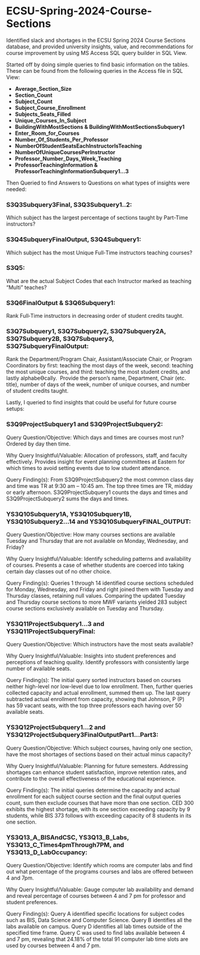 # ECSU-Spring-2024-Course-Sections
Identified slack and shortages in the ECSU Spring 2024 Course Sections database, and provided university insights, value, and recommendations for course improvement by using MS Access SQL query builder in SQL View.

Started off by doing simple queries to find basic information on the tables. These can be found from the following queries in the Access file in SQL View:

- **Average_Section_Size**  
- **Section_Count**  
- **Subject_Count**  
- **Subject_Course_Enrollment**  
- **Subjects_Seats_Filled**  
- **Unique_Courses_In_Subject**  
- **BuildingWithMostSections & BuildingWithMostSectionsSubquery1**  
- **Enter_Room_for_Courses**  
- **Number_Of_Students_Per_Professor**  
- **NumberOfStudentSeatsEachInstructorIsTeaching**  
- **NumberOfUniqueCoursesPerInstructor**  
- **Professor_Number_Days_Week_Teaching**  
- **ProfessorTeachingInformation & ProfessorTeachingInformationSubquery1...3** 


Then Queried to find Answers to Questions on what types of insights were needed: 

### S3Q3Subquery3Final, S3Q3Subquery1..2: 
Which subject has the largest percentage of sections taught by Part-Time instructors?

### S3Q4SubqueryFinalOutput, S3Q4Subquery1: 
Which subject has the most Unique Full‐Time instructors teaching courses?

### S3Q5: 
What are the actual Subject Codes that each Instructor marked as teaching “Multi” teaches?

### S3Q6FinalOutput & S3Q6Subquery1: 
Rank Full‐Time instructors in decreasing order of student credits taught.

### S3Q7Subquery1, S3Q7Subquery2, S3Q7Subquery2A, S3Q7Subquery2B, S3Q7Subquery3, S3Q7SubqueryFinalOutput: 
Rank the Department/Program Chair, Assistant/Associate Chair, or
Program Coordinators by first: teaching the most days of the week, second:
teaching the most unique courses, and third: teaching the most student credits,
and lastly alphabeƟcally.  Provide the person’s name, Department, Chair (etc.
title), number of days of the week, number of unique courses, and number of
student credits taught.



Lastly, I queried to find insights that could be useful for future course setups: 

### S3Q9ProjectSubquery1 and S3Q9ProjectSubquery2:

Query Question/Objective: Which days and times are courses most run? Ordered by day then 
time. 

Why Query Insightful/Valuable: Allocation of professors, staff, and faculty effectively. Provides 
insight for event planning committees at Eastern for which times to avoid setting events due to low 
student attendance. 

Query Finding(s): From S3Q9ProjectSubquery2 the most common class day and time was TR at 
9:30 am – 10:45 am. The top three times are TR, midday or early afternoon. S3Q9ProjectSubquery1
counts the days and times and S3Q9ProjectSubquery2 sums the days and times.


### YS3Q10Subquery1A, YS3Q10Subquery1B, YS3Q10Subquery2…14 and YS3Q10SubqueryFINAL_OUTPUT: 

Query Question/Objective: How many courses sections are available Tuesday and Thursday that 
are not available on Monday, Wednesday, and Friday? 

Why Query Insightful/Valuable: Identify scheduling patterns and availability of courses. Presents 
a case of whether students are coerced into taking certain day classes out of no other choice. 

Query Finding(s): Queries 1 through 14 identified course sections scheduled for Monday, 
Wednesday, and Friday and right joined them with Tuesday and Thursday classes, retaining null 
values. Comparing the updated Tuesday and Thursday course sections to more MWF variants 
yielded 283 subject course sections exclusively available on Tuesday and Thursday. 


### YS3Q11ProjectSubquery1…3 and YS3Q11ProjectSubqueryFinal:

Query Question/Objective: Which instructors have the most seats available? 

Why Query Insightful/Valuable: Insights into student preferences and perceptions of teaching 
quality. Identify professors with consistently large number of available seats. 

Query Finding(s): The initial query sorted instructors based on courses neither high-level nor low-level 
due to low enrollment. Then, further queries collected capacity and actual enrollment, 
summed them up. The last query subtracted actual enrollment from capacity, showing that 
Johnson, P (P) has 59 vacant seats, with the top three professors each having over 50 available 
seats.


### YS3Q12ProjectSubquery1…2 and YS3Q12ProjectSubquery3FinalOutputPart1...Part3:

Query Question/Objective: Which subject courses, having only one section, have the most 
shortages of sections based on their actual minus capacity?

Why Query Insightful/Valuable: Planning for future semesters. Addressing shortages can 
enhance student satisfaction, improve retention rates, and contribute to the overall effectiveness 
of the educational experience.

Query Finding(s): The initial queries determine the capacity and actual enrollment for each subject 
course section and the final output queries count, sum then exclude courses that have more than 
one section. CED 300 exhibits the highest shortage, with its one section exceeding capacity by 9
students, while BIS 373 follows with exceeding capacity of 8 students in its one section.


### YS3Q13_A_BISAndCSC, YS3Q13_B_Labs, YS3Q13_C_Times4pmThrough7PM, and YS3Q13_D_LabOccupancy:

Query Question/Objective: Identify which rooms are computer labs and find out what percentage 
of the programs courses and labs are offered between 4 and 7pm.

Why Query Insightful/Valuable: Gauge computer lab availability and demand and reveal 
percentage of courses between 4 and 7 pm for professor and student preferences.

Query Finding(s): Query A identified specific locations for subject codes such as BIS, Data Science
and Computer Science. Query B identifies all the labs available on campus. Query D identifies all 
lab times outside of the specified time frame. Query C was used to find labs available between 4 
and 7 pm, revealing that 24.18% of the total 91 computer lab time slots are used by courses 
between 4 and 7 pm.




